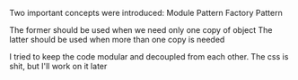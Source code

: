 Two important concepts were introduced:
  Module Pattern
  Factory Pattern

The former should be used when we need only one copy of object
The latter should be used when more than one copy is needed

I tried to keep the code modular and decoupled from each other.
The css is shit, but I'll work on it later
